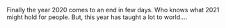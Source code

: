 Finally the year 2020 comes to an end in few days. Who knows what 2021 might hold for people. But, this year has taught a lot to world....
